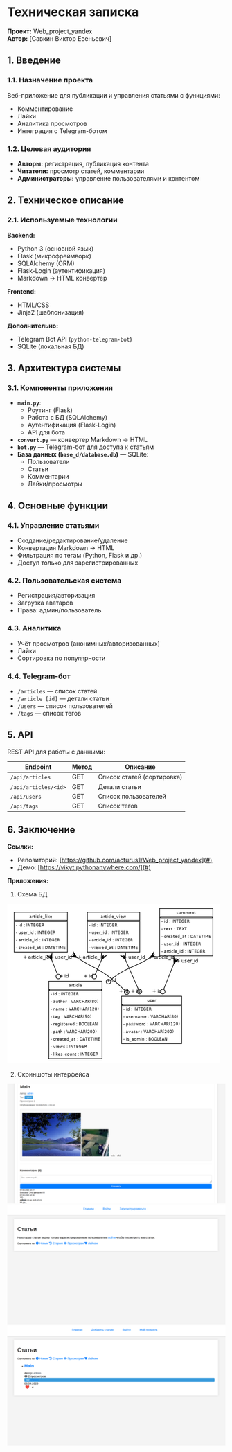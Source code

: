 # Техническая записка  
**Проект:** Web_project_yandex  
**Автор:** [Савкин Виктор Евеньевич]   

## 1. Введение  

### 1.1. Назначение проекта  
Веб-приложение для публикации и управления статьями с функциями:  
- Комментирование  
- Лайки  
- Аналитика просмотров  
- Интеграция с Telegram-ботом  

### 1.2. Целевая аудитория  
- **Авторы:** регистрация, публикация контента  
- **Читатели:** просмотр статей, комментарии  
- **Администраторы:** управление пользователями и контентом  

## 2. Техническое описание  

### 2.1. Используемые технологии  
**Backend:**  
- Python 3 (основной язык)  
- Flask (микрофреймворк)  
- SQLAlchemy (ORM)  
- Flask-Login (аутентификация)  
- Markdown → HTML конвертер  

**Frontend:**  
- HTML/CSS  
- Jinja2 (шаблонизация)  

**Дополнительно:**  
- Telegram Bot API (`python-telegram-bot`)  
- SQLite (локальная БД)  

## 3. Архитектура системы  

### 3.1. Компоненты приложения  
- **`main.py`**:  
  - Роутинг (Flask)  
  - Работа с БД (SQLAlchemy)  
  - Аутентификация (Flask-Login)  
  - API для бота  
- **`convert.py`** — конвертер Markdown → HTML  
- **`bot.py`** — Telegram-бот для доступа к статьям  
- **База данных (`base_d/database.db`)** — SQLite:  
  - Пользователи  
  - Статьи  
  - Комментарии  
  - Лайки/просмотры  

## 4. Основные функции  

### 4.1. Управление статьями  
- Создание/редактирование/удаление  
- Конвертация Markdown → HTML  
- Фильтрация по тегам (Python, Flask и др.)  
- Доступ только для зарегистрированных  

### 4.2. Пользовательская система  
- Регистрация/авторизация  
- Загрузка аватаров  
- Права: админ/пользователь  

### 4.3. Аналитика  
- Учёт просмотров (анонимных/авторизованных)  
- Лайки  
- Сортировка по популярности  

### 4.4. Telegram-бот  
- `/articles` — список статей  
- `/article [id]` — детали статьи  
- `/users` — список пользователей  
- `/tags` — список тегов  

## 5. API  
REST API для работы с данными:  

| Endpoint              | Метод | Описание                          |  
|-----------------------|-------|-----------------------------------|  
| `/api/articles`       | GET   | Список статей (сортировка)        |  
| `/api/articles/<id>`  | GET   | Детали статьи                     |  
| `/api/users`          | GET   | Список пользователей              |  
| `/api/tags`           | GET   | Список тегов                      |  

## 6. Заключение  
**Ссылки:**  
- Репозиторий: [https://github.com/acturus1/Web_project_yandex](#)  
- Демо: [https://vikyt.pythonanywhere.com/](#)  

**Приложения:**  
1. Схема БД

![](images/database_schema.png) 

2. Скриншоты интерфейса 

![](./images/img1.png)
![](./images/img2.png)
![](./images/img3.png)

